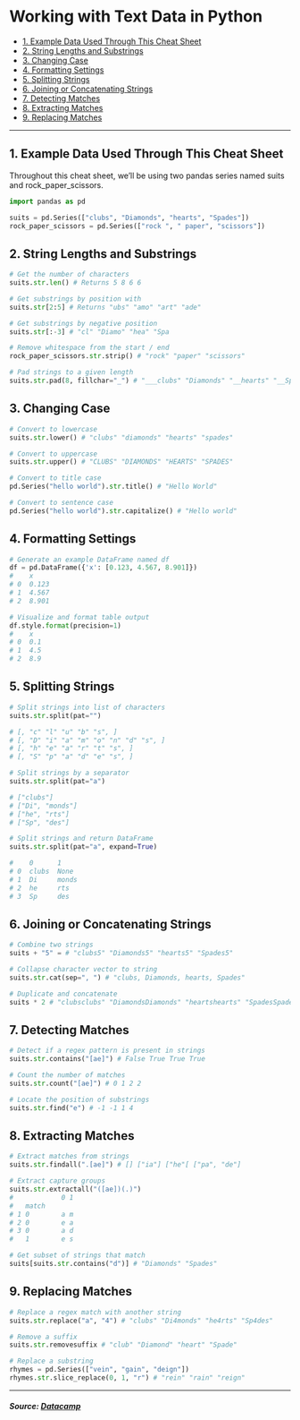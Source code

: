 # Working with Text Data in Python

* [1. Example Data Used Through This Cheat Sheet](#1-example-data-used-through-this-cheat-sheet)
* [2. String Lengths and Substrings](#2-string-lengths-and-substrings)
* [3. Changing Case](#3-changing-case)
* [4. Formatting Settings](#4-formatting-settings)
* [5. Splitting Strings](#5-splitting-strings)
* [6. Joining or Concatenating Strings](#6-joining-or-concatenating-strings)
* [7. Detecting Matches](#7-detecting-matches)
* [8. Extracting Matches](#8-extracting-matches)
* [9. Replacing Matches](#9-replacing-matches)

---

## 1. Example Data Used Through This Cheat Sheet
Throughout this cheat sheet, we’ll be using two pandas series named suits and rock_paper_scissors.
```python
import pandas as pd

suits = pd.Series(["clubs", "Diamonds", "hearts", "Spades"])
rock_paper_scissors = pd.Series(["rock ", " paper", "scissors"])
```

## 2. String Lengths and Substrings
```python
# Get the number of characters
suits.str.len() # Returns 5 8 6 6

# Get substrings by position with
suits.str[2:5] # Returns "ubs" "amo" "art" "ade"

# Get substrings by negative position
suits.str[:-3] # "cl" "Diamo" "hea" "Spa

# Remove whitespace from the start / end
rock_paper_scissors.str.strip() # "rock" "paper" "scissors"

# Pad strings to a given length
suits.str.pad(8, fillchar="_") # "___clubs" "Diamonds" "__hearts" "__Spades"
```

## 3. Changing Case
```python
# Convert to lowercase
suits.str.lower() # "clubs" "diamonds" "hearts" "spades"

# Convert to uppercase
suits.str.upper() # "CLUBS" "DIAMONDS" "HEARTS" "SPADES"

# Convert to title case
pd.Series("hello world").str.title() # "Hello World"

# Convert to sentence case
pd.Series("hello world").str.capitalize() # "Hello world"
```

## 4. Formatting Settings
```python
# Generate an example DataFrame named df
df = pd.DataFrame({'x': [0.123, 4.567, 8.901]})
#    x
# 0  0.123
# 1  4.567
# 2  8.901

# Visualize and format table output
df.style.format(precision=1)
#    x
# 0  0.1
# 1  4.5
# 2  8.9
```

## 5. Splitting Strings
```python
# Split strings into list of characters
suits.str.split(pat="")

# [, "c" "l" "u" "b" "s", ]
# [, "D" "i" "a" "m" "o" "n" "d" "s", ]
# [, "h" "e" "a" "r" "t" "s", ]
# [, "S" "p" "a" "d" "e" "s", ]

# Split strings by a separator
suits.str.split(pat="a")

# ["clubs"]
# ["Di", "monds"]
# ["he", "rts"]
# ["Sp", "des"]

# Split strings and return DataFrame
suits.str.split(pat="a", expand=True)

#    0      1
# 0  clubs  None
# 1  Di     monds
# 2  he     rts
# 3  Sp     des
```

## 6. Joining or Concatenating Strings
```python
# Combine two strings
suits + "5" = # "clubs5" "Diamonds5" "hearts5" "Spades5"

# Collapse character vector to string
suits.str.cat(sep=", ") # "clubs, Diamonds, hearts, Spades"

# Duplicate and concatenate
suits * 2 # "clubsclubs" "DiamondsDiamonds" "heartshearts" "SpadesSpades"
```

## 7. Detecting Matches
```python
# Detect if a regex pattern is present in strings
suits.str.contains("[ae]") # False True True True

# Count the number of matches
suits.str.count("[ae]") # 0 1 2 2

# Locate the position of substrings
suits.str.find("e") # -1 -1 1 4
```

## 8. Extracting Matches
```python
# Extract matches from strings
suits.str.findall(".[ae]") # [] ["ia"] ["he"[ ["pa", "de"]

# Extract capture groups
suits.str.extractall("([ae])(.)")
#            0 1
#   match
# 1 0        a m
# 2 0        e a
# 3 0        a d
#   1        e s

# Get subset of strings that match
suits[suits.str.contains("d")] # "Diamonds" "Spades"
```

## 9. Replacing Matches
```python
# Replace a regex match with another string
suits.str.replace("a", "4") # "clubs" "Di4monds" "he4rts" "Sp4des"

# Remove a suffix
suits.str.removesuffix # "club" "Diamond" "heart" "Spade"

# Replace a substring
rhymes = pd.Series(["vein", "gain", "deign"])
rhymes.str.slice_replace(0, 1, "r") # "rein" "rain" "reign"
```

---

##### _Source: [Datacamp](https://media.datacamp.com/legacy/image/upload/v1671098753/Marketing/Blog/Working_With_Text_Data_in_Python.pdf)_

